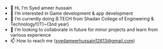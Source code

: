 - 👋 Hi, I’m Syed ameer hussain
- 👀 I’m interested in Game development & app development 
- 🌱 I’m currently doing B.TECH from Shadan College of Engineering & Technology!(IT)~(3nd year)
- 💞️ I’m looking to collaborate in future for minor projects and learn from various  experience
- 📫 How to reach me (syedameerhussain12613@gmail.com)

<!---
MFOXgamer/MFOXgamer is a ✨ special ✨ repository because its `README.md` (this file) appears on your GitHub profile.
You can click the Preview link to take a look at your changes.
--->

